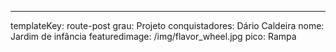 ---
templateKey: route-post
grau: Projeto
conquistadores: Dário Caldeira
nome: Jardim de infância
featuredimage: /img/flavor_wheel.jpg
pico: Rampa